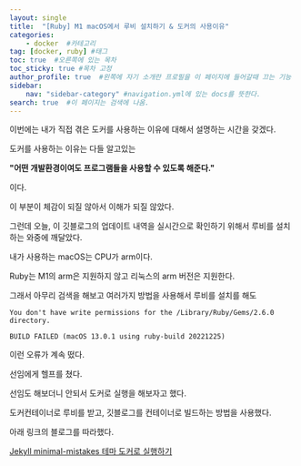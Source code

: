 ```yaml
---
layout: single
title:  "[Ruby] M1 macOS에서 루비 설치하기 & 도커의 사용이유"
categories: 
    - docker  #카테고리
tag: [docker, ruby] #태그
toc: true  #오른쪽에 있는 목차
toc_sticky: true #목차 고정
author_profile: true  #왼쪽에 자기 소개란 프로필을 이 페이지에 들어갈때 끄는 기능
sidebar:
    nav: "sidebar-category" #navigation.yml에 있는 docs를 뜻한다.
search: true  #이 페이지는 검색에 나옴.
---
```


이번에는 내가 직접 겪은 도커를 사용하는 이유에 대해서 설명하는 시간을 갖겠다.

도커를 사용하는 이유는 다들 알고있는 

**"어떤 개발환경이여도 프로그램들을 사용할 수 있도록 해준다."**

이다.

이 부분이 체감이 되질 않아서 이해가 되질 않았다.


그런데 오늘, 이 깃블로그의 업데이트 내역을 실시간으로 확인하기 위해서 루비를 설치하는 와중에 깨달았다.

내가 사용하는 macOS는 CPU가 arm이다. 

Ruby는 M1의 arm은 지원하지 않고 리눅스의 arm 버전은 지원한다.

그래서 아무리 검색을 해보고 여러가지 방법을 사용해서 루비를 설치를 해도 

```shell
You don't have write permissions for the /Library/Ruby/Gems/2.6.0 directory.

BUILD FAILED (macOS 13.0.1 using ruby-build 20221225)
```
이런 오류가 계속 떴다. 

선임에게 헬프를 쳤다.

선임도 해보더니 안되서 도커로 실행을 해보자고 했다.

도커컨테이너로 루비를 받고, 깃블로그를 컨테이너로 빌드하는 방법을 사용했다.

아래 링크의 블로그를 따라했다.


[Jekyll minimal-mistakes 테마 도커로 실행하기](https://www.inthebacklog.com/Setup-Jekyll-minimal-mistakes-docker/)